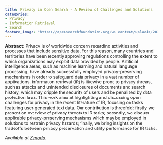 ```yaml
---
title: Privacy in Open Search - A Review of Challenges and Solutions
categories:
- Privacy
- Information Retrieval
- Search
feature_image: "https://opensearchfoundation.org/wp-content/uploads/2018/12/18-12-open-search-foundation-logo-petrol.png"
---
```


**Abstract**: Privacy is of worldwide concern regarding activities and processes that include sensitive data. 
For this reason, many countries and territories have been recently approving regulations controlling the extent to which organizations may exploit data provided by people. 
Artificial intelligence areas, such as machine learning and natural language processing, have already successfully employed privacy-preserving mechanisms in order to safeguard data privacy in a vast number of applications. 
Information retrieval (IR) is likewise prone to privacy threats, such as attacks and unintended disclosures of documents and search history, which may cripple the security of users and be penalized by data protection laws. 
This work aims at highlighting and discussing open challenges for privacy in the recent literature of IR, focusing on tasks featuring user-generated text data. 
Our contribution is threefold: firstly, we present an overview of privacy threats to IR tasks; secondly, we discuss applicable privacy-preserving mechanisms which may be employed in solutions to restrain privacy hazards; finally, we bring insights on the tradeoffs between privacy preservation and utility performance for IR tasks.

_Available at [Zenodo](https://zenodo.org/records/5887680)._
